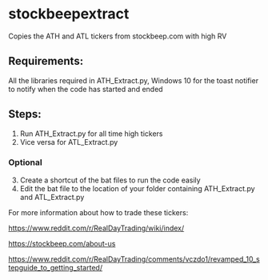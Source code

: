 # stockbeepextract
Copies the ATH and ATL tickers from stockbeep.com with high RV
## Requirements:
All the libraries required in ATH_Extract.py,
Windows 10 for the toast notifier to notify when the code has started and ended

## Steps:
1. Run ATH_Extract.py for all time high tickers
2. Vice versa for ATL_Extract.py
### Optional
3. Create a shortcut of the bat files to run the code easily
4. Edit the bat file to the location of your folder containing ATH_Extract.py and ATL_Extract.py

For more information about how to trade these tickers:

https://www.reddit.com/r/RealDayTrading/wiki/index/

https://stockbeep.com/about-us

https://www.reddit.com/r/RealDayTrading/comments/vczdo1/revamped_10_stepguide_to_getting_started/
